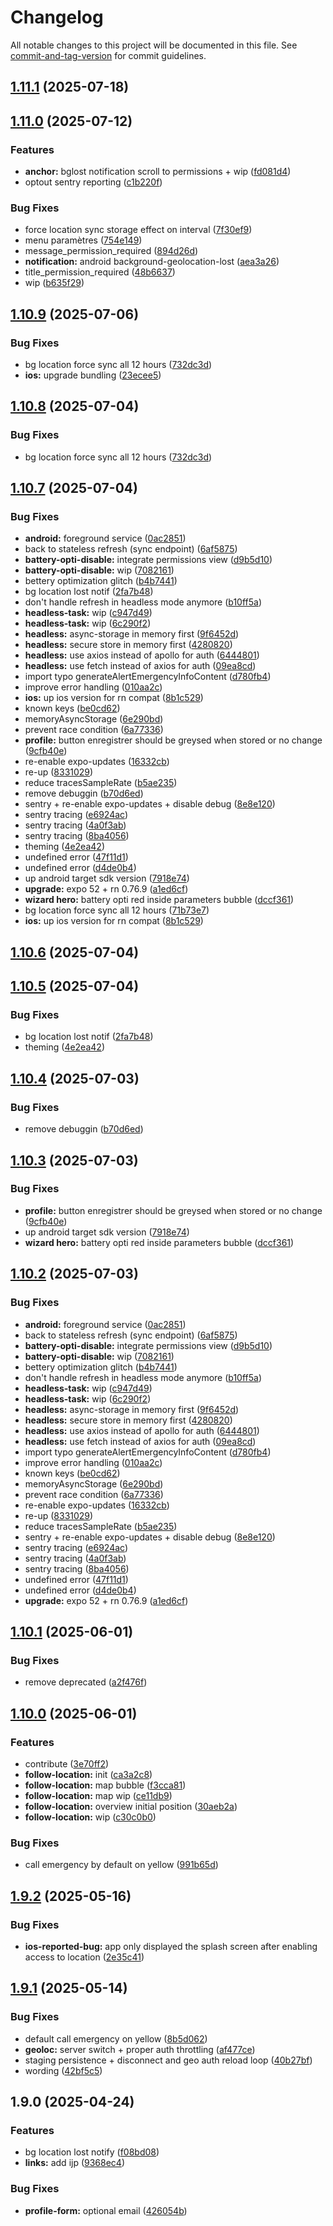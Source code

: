 # Changelog

All notable changes to this project will be documented in this file. See [commit-and-tag-version](https://github.com/absolute-version/commit-and-tag-version) for commit guidelines.

## [1.11.1](https://github.com/alerte-secours/as-app/compare/v1.11.0...v1.11.1) (2025-07-18)

## [1.11.0](https://github.com/alerte-secours/as-app/compare/v1.10.9...v1.11.0) (2025-07-12)


### Features

* **anchor:** bglost notification scroll to permissions + wip ([fd081d4](https://github.com/alerte-secours/as-app/commit/fd081d46a657059353bfb1e6022b68eedaee4e1a))
* optout sentry reporting ([c1b220f](https://github.com/alerte-secours/as-app/commit/c1b220f0078db8d07b3d58a7ac146d8af159a17d))


### Bug Fixes

* force location sync storage effect on interval ([7f30ef9](https://github.com/alerte-secours/as-app/commit/7f30ef9abf11bbdade5c3db3bfd7269dc212b39c))
* menu paramètres ([754e149](https://github.com/alerte-secours/as-app/commit/754e14946c0fa397558e5983a39c082c9072fe5c))
* message_permission_required ([894d26d](https://github.com/alerte-secours/as-app/commit/894d26dad12c4736cde827232764ed5c8d77df4e))
* **notification:**  android background-geolocation-lost ([aea3a26](https://github.com/alerte-secours/as-app/commit/aea3a2609639f01b1d7aa414c67e3bdb99a1a47c))
* title_permission_required ([48b6637](https://github.com/alerte-secours/as-app/commit/48b663799d4bb4ef69671f0291a77a65418e2544))
* wip ([b635f29](https://github.com/alerte-secours/as-app/commit/b635f29f45928210bc9a9a8c5d201d91a6b48a07))

## [1.10.9](https://github.com/alerte-secours/as-app/compare/v1.10.7...v1.10.9) (2025-07-06)


### Bug Fixes

* bg location force sync all 12 hours ([732dc3d](https://github.com/alerte-secours/as-app/commit/732dc3df7b6ab635c70d02d657d066e6c72a49c4))
* **ios:** upgrade bundling ([23ecee5](https://github.com/alerte-secours/as-app/commit/23ecee5061e5e7324407223e7c1ce9a815f96521))

## [1.10.8](https://github.com/alerte-secours/as-app/compare/v1.10.7...v1.10.8) (2025-07-04)


### Bug Fixes

* bg location force sync all 12 hours ([732dc3d](https://github.com/alerte-secours/as-app/commit/732dc3df7b6ab635c70d02d657d066e6c72a49c4))

## [1.10.7](https://github.com/alerte-secours/as-app/compare/v1.10.1...v1.10.7) (2025-07-04)

### Bug Fixes

* **android:** foreground service ([0ac2851](https://github.com/alerte-secours/as-app/commit/0ac28515dff752af30e45ff2f88d52da46c591aa))
* back to stateless refresh (sync endpoint) ([6af5875](https://github.com/alerte-secours/as-app/commit/6af58755c1b3e8c7be0d117d6fc07278406a0459))
* **battery-opti-disable:** integrate permissions view ([d9b5d10](https://github.com/alerte-secours/as-app/commit/d9b5d10684446a01873810382e501e45cd19da1b))
* **battery-opti-disable:** wip ([7082161](https://github.com/alerte-secours/as-app/commit/7082161b7f004b1052adbce2cf3ac9f74b2eee03))
* bettery optimization glitch ([b4b7441](https://github.com/alerte-secours/as-app/commit/b4b7441bacc3728d684a6e2219c84b91c75461af))
* bg location lost notif ([2fa7b48](https://github.com/alerte-secours/as-app/commit/2fa7b4839aedec61a5fdf2e5292440b3b0bb9c6b))
* don't handle refresh in headless mode anymore ([b10ff5a](https://github.com/alerte-secours/as-app/commit/b10ff5a6e735df6323d70a3c5b0d651d1cbd01cc))
* **headless-task:** wip ([c947d49](https://github.com/alerte-secours/as-app/commit/c947d4915ab19377cd2263a86bc9f902c41defdc))
* **headless-task:** wip ([6c290f2](https://github.com/alerte-secours/as-app/commit/6c290f21b4d57513aa90dabcc68e9a7b074a6430))
* **headless:** async-storage in memory first ([9f6452d](https://github.com/alerte-secours/as-app/commit/9f6452d5e368c82e0f93afd06c354756dd7913db))
* **headless:** secure store in memory first ([4280820](https://github.com/alerte-secours/as-app/commit/4280820e0169c4f9e36793d3f0ad460e9bde558f))
* **headless:** use axios instead of apollo for auth ([6444801](https://github.com/alerte-secours/as-app/commit/644480182d8da2ca1197c919262d5a5df0817d25))
* **headless:** use fetch instead of axios for auth ([09ea8cd](https://github.com/alerte-secours/as-app/commit/09ea8cd5634f46c1daeeb24ad4230ee508bd8293))
* import typo generateAlertEmergencyInfoContent ([d780fb4](https://github.com/alerte-secours/as-app/commit/d780fb4190acc24ceb9811682f8684ffb232a716))
* improve error handling ([010aa2c](https://github.com/alerte-secours/as-app/commit/010aa2c2fc0cf80c6afd3eb4fe954f94c94b8bea))
* **ios:** up ios version for rn compat ([8b1c529](https://github.com/alerte-secours/as-app/commit/8b1c5291d4ce0b042d745f76fc6dc62cf8bd6ca4))
* known keys ([be0cd62](https://github.com/alerte-secours/as-app/commit/be0cd62cb943fb4d74243f78df2fb1fc29e97e76))
* memoryAsyncStorage ([6e290bd](https://github.com/alerte-secours/as-app/commit/6e290bdb6997dd06ee8d674087368ad68b97a881))
* prevent race condition ([6a77336](https://github.com/alerte-secours/as-app/commit/6a773367d49ef66a8a896ba18e63c660f30eb143))
* **profile:** button enregistrer should be greysed when stored or no change ([9cfb40e](https://github.com/alerte-secours/as-app/commit/9cfb40e510584567400a6ea6f4871b345d723ac6))
* re-enable expo-updates ([16332cb](https://github.com/alerte-secours/as-app/commit/16332cbb764be5f067aa7cb3c2713399d1959f7c))
* re-up ([8331029](https://github.com/alerte-secours/as-app/commit/8331029e91220cc9c679dce1058ffc5f2cbb0577))
* reduce tracesSampleRate ([b5ae235](https://github.com/alerte-secours/as-app/commit/b5ae235ba4f093451bb7bd41b19aa77a8a0bda96))
* remove debuggin ([b70d6ed](https://github.com/alerte-secours/as-app/commit/b70d6ed9a070e9c01fa0d5206db5cc1a115e074e))
* sentry + re-enable expo-updates + disable debug ([8e8e120](https://github.com/alerte-secours/as-app/commit/8e8e120391f197e7826edaef47817ff8fb14a6b8))
* sentry tracing ([e6924ac](https://github.com/alerte-secours/as-app/commit/e6924ac9ff22b114eff4293f007becebe44e286d))
* sentry tracing ([4a0f3ab](https://github.com/alerte-secours/as-app/commit/4a0f3ab7effd79f75efd976f5fd9e1d1531e5b19))
* sentry tracing ([8ba4056](https://github.com/alerte-secours/as-app/commit/8ba4056187e6bd9ebf8ceec881197d6dc0aaaebc))
* theming ([4e2ea42](https://github.com/alerte-secours/as-app/commit/4e2ea4219501c16f0e74fcd2a5d48dca9845b3ee))
* undefined error ([47f11d1](https://github.com/alerte-secours/as-app/commit/47f11d1b888f4372fcb03db9bd1e839495455df3))
* undefined error ([d4de0b4](https://github.com/alerte-secours/as-app/commit/d4de0b4541fedb29b3e5161f91fc65b3253308e0))
* up android target sdk version ([7918e74](https://github.com/alerte-secours/as-app/commit/7918e74184165509b7a76c2420c24fcf6629a5fa))
* **upgrade:** expo 52 + rn 0.76.9 ([a1ed6cf](https://github.com/alerte-secours/as-app/commit/a1ed6cfca6217ba2068908f12e78af990f91b9c5))
* **wizard hero:** battery opti red inside parameters bubble ([dccf361](https://github.com/alerte-secours/as-app/commit/dccf361dbcb23239d28ea7f860ddeae3377349c0))
* bg location force sync all 12 hours ([71b73e7](https://github.com/alerte-secours/as-app/commit/71b73e7ba4733bd46345d8f73a2a33bb8786726a))
* **ios:** up ios version for rn compat ([8b1c529](https://github.com/alerte-secours/as-app/commit/8b1c5291d4ce0b042d745f76fc6dc62cf8bd6ca4))


## [1.10.6](https://github.com/alerte-secours/as-app/compare/v1.10.5...v1.10.6) (2025-07-04)

## [1.10.5](https://github.com/alerte-secours/as-app/compare/v1.10.4...v1.10.5) (2025-07-04)


### Bug Fixes

* bg location lost notif ([2fa7b48](https://github.com/alerte-secours/as-app/commit/2fa7b4839aedec61a5fdf2e5292440b3b0bb9c6b))
* theming ([4e2ea42](https://github.com/alerte-secours/as-app/commit/4e2ea4219501c16f0e74fcd2a5d48dca9845b3ee))

## [1.10.4](https://github.com/alerte-secours/as-app/compare/v1.10.3...v1.10.4) (2025-07-03)


### Bug Fixes

* remove debuggin ([b70d6ed](https://github.com/alerte-secours/as-app/commit/b70d6ed9a070e9c01fa0d5206db5cc1a115e074e))

## [1.10.3](https://github.com/alerte-secours/as-app/compare/v1.10.2...v1.10.3) (2025-07-03)


### Bug Fixes

* **profile:** button enregistrer should be greysed when stored or no change ([9cfb40e](https://github.com/alerte-secours/as-app/commit/9cfb40e510584567400a6ea6f4871b345d723ac6))
* up android target sdk version ([7918e74](https://github.com/alerte-secours/as-app/commit/7918e74184165509b7a76c2420c24fcf6629a5fa))
* **wizard hero:** battery opti red inside parameters bubble ([dccf361](https://github.com/alerte-secours/as-app/commit/dccf361dbcb23239d28ea7f860ddeae3377349c0))

## [1.10.2](https://github.com/alerte-secours/as-app/compare/v1.10.1...v1.10.2) (2025-07-03)


### Bug Fixes

* **android:** foreground service ([0ac2851](https://github.com/alerte-secours/as-app/commit/0ac28515dff752af30e45ff2f88d52da46c591aa))
* back to stateless refresh (sync endpoint) ([6af5875](https://github.com/alerte-secours/as-app/commit/6af58755c1b3e8c7be0d117d6fc07278406a0459))
* **battery-opti-disable:** integrate permissions view ([d9b5d10](https://github.com/alerte-secours/as-app/commit/d9b5d10684446a01873810382e501e45cd19da1b))
* **battery-opti-disable:** wip ([7082161](https://github.com/alerte-secours/as-app/commit/7082161b7f004b1052adbce2cf3ac9f74b2eee03))
* bettery optimization glitch ([b4b7441](https://github.com/alerte-secours/as-app/commit/b4b7441bacc3728d684a6e2219c84b91c75461af))
* don't handle refresh in headless mode anymore ([b10ff5a](https://github.com/alerte-secours/as-app/commit/b10ff5a6e735df6323d70a3c5b0d651d1cbd01cc))
* **headless-task:** wip ([c947d49](https://github.com/alerte-secours/as-app/commit/c947d4915ab19377cd2263a86bc9f902c41defdc))
* **headless-task:** wip ([6c290f2](https://github.com/alerte-secours/as-app/commit/6c290f21b4d57513aa90dabcc68e9a7b074a6430))
* **headless:** async-storage in memory first ([9f6452d](https://github.com/alerte-secours/as-app/commit/9f6452d5e368c82e0f93afd06c354756dd7913db))
* **headless:** secure store in memory first ([4280820](https://github.com/alerte-secours/as-app/commit/4280820e0169c4f9e36793d3f0ad460e9bde558f))
* **headless:** use axios instead of apollo for auth ([6444801](https://github.com/alerte-secours/as-app/commit/644480182d8da2ca1197c919262d5a5df0817d25))
* **headless:** use fetch instead of axios for auth ([09ea8cd](https://github.com/alerte-secours/as-app/commit/09ea8cd5634f46c1daeeb24ad4230ee508bd8293))
* import typo generateAlertEmergencyInfoContent ([d780fb4](https://github.com/alerte-secours/as-app/commit/d780fb4190acc24ceb9811682f8684ffb232a716))
* improve error handling ([010aa2c](https://github.com/alerte-secours/as-app/commit/010aa2c2fc0cf80c6afd3eb4fe954f94c94b8bea))
* known keys ([be0cd62](https://github.com/alerte-secours/as-app/commit/be0cd62cb943fb4d74243f78df2fb1fc29e97e76))
* memoryAsyncStorage ([6e290bd](https://github.com/alerte-secours/as-app/commit/6e290bdb6997dd06ee8d674087368ad68b97a881))
* prevent race condition ([6a77336](https://github.com/alerte-secours/as-app/commit/6a773367d49ef66a8a896ba18e63c660f30eb143))
* re-enable expo-updates ([16332cb](https://github.com/alerte-secours/as-app/commit/16332cbb764be5f067aa7cb3c2713399d1959f7c))
* re-up ([8331029](https://github.com/alerte-secours/as-app/commit/8331029e91220cc9c679dce1058ffc5f2cbb0577))
* reduce tracesSampleRate ([b5ae235](https://github.com/alerte-secours/as-app/commit/b5ae235ba4f093451bb7bd41b19aa77a8a0bda96))
* sentry + re-enable expo-updates + disable debug ([8e8e120](https://github.com/alerte-secours/as-app/commit/8e8e120391f197e7826edaef47817ff8fb14a6b8))
* sentry tracing ([e6924ac](https://github.com/alerte-secours/as-app/commit/e6924ac9ff22b114eff4293f007becebe44e286d))
* sentry tracing ([4a0f3ab](https://github.com/alerte-secours/as-app/commit/4a0f3ab7effd79f75efd976f5fd9e1d1531e5b19))
* sentry tracing ([8ba4056](https://github.com/alerte-secours/as-app/commit/8ba4056187e6bd9ebf8ceec881197d6dc0aaaebc))
* undefined error ([47f11d1](https://github.com/alerte-secours/as-app/commit/47f11d1b888f4372fcb03db9bd1e839495455df3))
* undefined error ([d4de0b4](https://github.com/alerte-secours/as-app/commit/d4de0b4541fedb29b3e5161f91fc65b3253308e0))
* **upgrade:** expo 52 + rn 0.76.9 ([a1ed6cf](https://github.com/alerte-secours/as-app/commit/a1ed6cfca6217ba2068908f12e78af990f91b9c5))

## [1.10.1](https://github.com/alerte-secours/as-app/compare/v1.10.0...v1.10.1) (2025-06-01)


### Bug Fixes

* remove deprecated ([a2f476f](https://github.com/alerte-secours/as-app/commit/a2f476f8ee9670461dc7babc7f534c43ba4708e9))

## [1.10.0](https://github.com/alerte-secours/as-app/compare/v1.9.2...v1.10.0) (2025-06-01)


### Features

* contribute ([3e70ff2](https://github.com/alerte-secours/as-app/commit/3e70ff23c9361a5d331e15160adbb44a8bf773ac))
* **follow-location:** init ([ca3a2c8](https://github.com/alerte-secours/as-app/commit/ca3a2c8fcce2aaa613817bde047f143915ef8fe0))
* **follow-location:** map bubble ([f3cca81](https://github.com/alerte-secours/as-app/commit/f3cca8182ca52a89f7f6d0785821185db277bbf0))
* **follow-location:** map wip ([ce11db9](https://github.com/alerte-secours/as-app/commit/ce11db9863a7aaa14b28e104645d8ce0b23a235b))
* **follow-location:** overview initial position ([30aeb2a](https://github.com/alerte-secours/as-app/commit/30aeb2a0e41196719977900e08b12d8ae813a69a))
* **follow-location:** wip ([c30c0b0](https://github.com/alerte-secours/as-app/commit/c30c0b0482d946b6b4d6a2421416a59f9d57bfeb))


### Bug Fixes

* call emergency by default on yellow ([991b65d](https://github.com/alerte-secours/as-app/commit/991b65d990b909fb02f9941fedf84637d0a8b71e))

## [1.9.2](https://github.com/alerte-secours/as-app/compare/v1.9.1...v1.9.2) (2025-05-16)


### Bug Fixes

* **ios-reported-bug:** app only displayed the splash screen after enabling access to location ([2e35c41](https://github.com/alerte-secours/as-app/commit/2e35c41e0f3e968df6dc07e7656cf50509557a7c))

## [1.9.1](https://github.com/alerte-secours/as-app/compare/v1.9.0...v1.9.1) (2025-05-14)


### Bug Fixes

* default call emergency on yellow ([8b5d062](https://github.com/alerte-secours/as-app/commit/8b5d0621fed5fafaa366fd16b9280509e3923ca4))
* **geoloc:** server switch + proper auth throttling ([af477ce](https://github.com/alerte-secours/as-app/commit/af477ce8352599124e20894bd1fbdb297317e4cb))
* staging persistence + disconnect and geo auth reload loop ([40b27bf](https://github.com/alerte-secours/as-app/commit/40b27bff297cdf70f45c66009275110c91a60269))
* wording ([42bf5c5](https://github.com/alerte-secours/as-app/commit/42bf5c599520cdd55943fde5f5fc052c72b7991a))

## 1.9.0 (2025-04-24)


### Features

* bg location lost notify ([f08bd08](https://github.com/alerte-secours/as-app/commit/f08bd08ece0aafe43f8bb411953c1e1b504204be))
* **links:** add ijp ([9368ec4](https://github.com/alerte-secours/as-app/commit/9368ec440aa7ef19423db007eb3bd4062aa00de8))


### Bug Fixes

* **profile-form:** optional email ([426054b](https://github.com/alerte-secours/as-app/commit/426054bc0e36025ec3d7d5c544f4cfca6aabc6bf))
